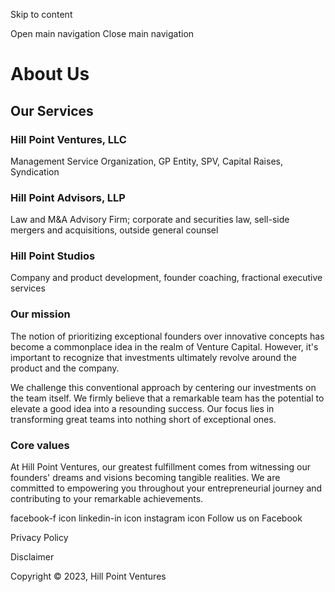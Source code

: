 Skip to content

Open main navigation Close main navigation



# About Us

## Our Services

### Hill Point Ventures, LLC

Management Service Organization, GP Entity, SPV, Capital Raises, Syndication

### Hill Point Advisors, LLP

Law and M&A Advisory Firm; corporate and securities law, sell-side mergers and
acquisitions, outside general counsel

### Hill Point Studios

Company and product development, founder coaching, fractional executive
services

### Our mission

The notion of prioritizing exceptional founders over innovative concepts has
become a commonplace idea in the realm of Venture Capital. However, it's
important to recognize that investments ultimately revolve around the product
and the company.  
  
We challenge this conventional approach by centering our investments on the
team itself. We firmly believe that a remarkable team has the potential to
elevate a good idea into a resounding success. Our focus lies in transforming
great teams into nothing short of exceptional ones.

### Core values

At Hill Point Ventures, our greatest fulfillment comes from witnessing our
founders' dreams and visions becoming tangible realities. We are committed to
empowering you throughout your entrepreneurial journey and contributing to
your remarkable achievements.

facebook-f icon linkedin-in icon instagram icon Follow us on Facebook

Privacy Policy

Disclaimer

Copyright © 2023, Hill Point Ventures


